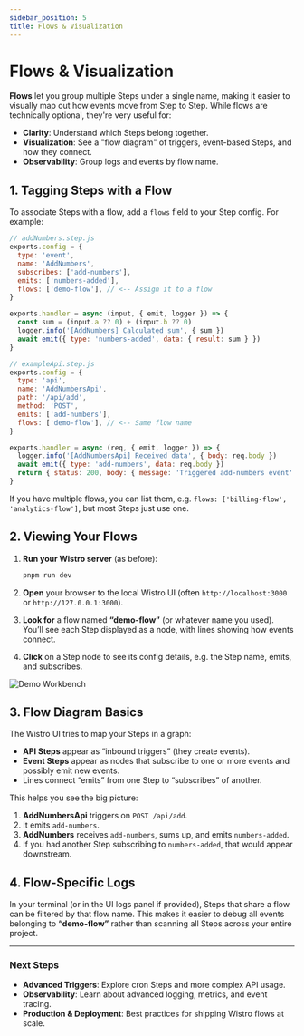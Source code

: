```yaml
---
sidebar_position: 5
title: Flows & Visualization
---
```


# Flows & Visualization

**Flows** let you group multiple Steps under a single name, making it easier to visually map out how events move from Step to Step. While flows are technically optional, they're very useful for:

- **Clarity**: Understand which Steps belong together.
- **Visualization**: See a "flow diagram" of triggers, event-based Steps, and how they connect.
- **Observability**: Group logs and events by flow name.

## 1. Tagging Steps with a Flow

To associate Steps with a flow, add a `flows` field to your Step config. For example:

```js
// addNumbers.step.js
exports.config = {
  type: 'event',
  name: 'AddNumbers',
  subscribes: ['add-numbers'],
  emits: ['numbers-added'],
  flows: ['demo-flow'], // <-- Assign it to a flow
}

exports.handler = async (input, { emit, logger }) => {
  const sum = (input.a ?? 0) + (input.b ?? 0)
  logger.info('[AddNumbers] Calculated sum', { sum })
  await emit({ type: 'numbers-added', data: { result: sum } })
}
```

```js
// exampleApi.step.js
exports.config = {
  type: 'api',
  name: 'AddNumbersApi',
  path: '/api/add',
  method: 'POST',
  emits: ['add-numbers'],
  flows: ['demo-flow'], // <-- Same flow name
}

exports.handler = async (req, { emit, logger }) => {
  logger.info('[AddNumbersApi] Received data', { body: req.body })
  await emit({ type: 'add-numbers', data: req.body })
  return { status: 200, body: { message: 'Triggered add-numbers event' } }
}
```

If you have multiple flows, you can list them, e.g. `flows: ['billing-flow', 'analytics-flow']`, but most Steps just use one.

## 2. Viewing Your Flows

1. **Run your Wistro server** (as before):

   ```sh
   pnpm run dev
   ```

2. **Open** your browser to the local Wistro UI (often `http://localhost:3000` or `http://127.0.0.1:3000`).

3. **Look for** a flow named **“demo-flow”** (or whatever name you used). You’ll see each Step displayed as a node, with lines showing how events connect.

4. **Click** on a Step node to see its config details, e.g. the Step name, emits, and subscribes.

![Demo Workbench](/img/demo-workbench.jpg)

## 3. Flow Diagram Basics

The Wistro UI tries to map your Steps in a graph:

- **API Steps** appear as “inbound triggers” (they create events).
- **Event Steps** appear as nodes that subscribe to one or more events and possibly emit new events.
- Lines connect “emits” from one Step to “subscribes” of another.

This helps you see the big picture:

1. **AddNumbersApi** triggers on `POST /api/add`.
2. It emits `add-numbers`.
3. **AddNumbers** receives `add-numbers`, sums up, and emits `numbers-added`.
4. If you had another Step subscribing to `numbers-added`, that would appear downstream.

## 4. Flow-Specific Logs

In your terminal (or in the UI logs panel if provided), Steps that share a flow can be filtered by that flow name. This makes it easier to debug all events belonging to **“demo-flow”** rather than scanning all Steps across your entire project.

---

### Next Steps

- **Advanced Triggers**: Explore cron Steps and more complex API usage.
- **Observability**: Learn about advanced logging, metrics, and event tracing.
- **Production & Deployment**: Best practices for shipping Wistro flows at scale.
